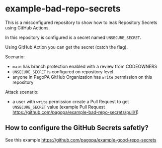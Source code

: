 # example-bad-repo-secrets

This is a misconfigured repository to show how to leak Repository Secrets using GitHub Actions.

In this repository is configured is a secret named `UNSECURE_SECRET`.

Using GitHub Action you can get the secret (catch the flag).

Scenario:
- `main` has branch protection enabled with a review from CODEOWNERS
- `UNSECURE_SECRET` is configured on repository level
- anyone in PagoPA GitHub Organization has `write` permission on this repository

Attack scenario:
- a user with `write` permission create a Pull Request to get `UNSECURE_SECRET` value (example Pull Request https://github.com/pagopa/example-bad-repo-secrets/pull/1)

## How to configure the GitHub Secrets safetly?

See this example https://github.com/pagopa/example-good-repo-secrets
